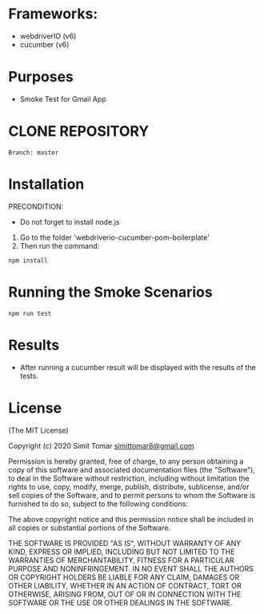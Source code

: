 # Frameworks:
- webdriverIO (v6)
- cucumber (v6)

# Purposes
- Smoke Test for Gmail App

# CLONE REPOSITORY
```
Branch: master
```

# Installation
PRECONDITION:
- Do not forget to install node.js

1. Go to the folder 'webdriverio-cucumber-pom-boilerplate'
2. Then run the command:

```
npm install
```

# Running the Smoke Scenarios

```
npm run test
```

# Results
- After running a cucumber result will be displayed with the results of the tests.


# License

(The MIT License)

Copyright (c) 2020 Simit Tomar simittomar8@gmail.com

Permission is hereby granted, free of charge, to any person obtaining a copy of this software and associated documentation files (the "Software"), to deal in the Software without restriction, including without limitation the rights to use, copy, modify, merge, publish, distribute, sublicense, and/or sell copies of the Software, and to permit persons to whom the Software is furnished to do so, subject to the following conditions:

The above copyright notice and this permission notice shall be included in all copies or substantial portions of the Software.

THE SOFTWARE IS PROVIDED "AS IS", WITHOUT WARRANTY OF ANY KIND, EXPRESS OR IMPLIED, INCLUDING BUT NOT LIMITED TO THE WARRANTIES OF MERCHANTABILITY, FITNESS FOR A PARTICULAR PURPOSE AND NONINFRINGEMENT. IN NO EVENT SHALL THE AUTHORS OR COPYRIGHT HOLDERS BE LIABLE FOR ANY CLAIM, DAMAGES OR OTHER LIABILITY, WHETHER IN AN ACTION OF CONTRACT, TORT OR OTHERWISE, ARISING FROM, OUT OF OR IN CONNECTION WITH THE SOFTWARE OR THE USE OR OTHER DEALINGS IN THE SOFTWARE.
